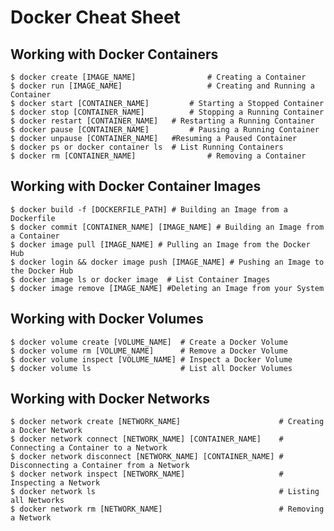 # Docker Cheat Sheet

## Working with Docker Containers

    $ docker create [IMAGE_NAME] 				# Creating a Container
    $ docker run [IMAGE_NAME]  					# Creating and Running a Container
    $ docker start [CONTAINER_NAME] 		# Starting a Stopped Container
    $ docker stop [CONTAINER_NAME] 			# Stopping a Running Container
    $ docker restart [CONTAINER_NAME] 	# Restarting a Running Container
    $ docker pause [CONTAINER_NAME] 		# Pausing a Running Container
    $ docker unpause [CONTAINER_NAME] 	#Resuming a Paused Container
    $ docker ps or docker container ls 	# List Running Containers
    $ docker rm [CONTAINER_NAME] 				# Removing a Container

## Working with Docker Container Images

    $ docker build -f [DOCKERFILE_PATH] # Building an Image from a Dockerfile
    $ docker commit [CONTAINER_NAME] [IMAGE_NAME] # Building an Image from a Container
    $ docker image pull [IMAGE_NAME] # Pulling an Image from the Docker Hub
    $ docker login && docker image push [IMAGE_NAME] # Pushing an Image to the Docker Hub
    $ docker image ls or docker image  # List Container Images
    $ docker image remove [IMAGE_NAME] #Deleting an Image from your System

## Working with Docker Volumes

    $ docker volume create [VOLUME_NAME]  # Create a Docker Volume
    $ docker volume rm [VOLUME_NAME]      # Remove a Docker Volume
    $ docker volume inspect [VOLUME_NAME] # Inspect a Docker Volume
    $ docker volume ls                    # List all Docker Volumes

## Working with Docker Networks

    $ docker network create [NETWORK_NAME]                      # Creating a Docker Network
    $ docker network connect [NETWORK_NAME] [CONTAINER_NAME]    # Connecting a Container to a Network
    $ docker network disconnect [NETWORK_NAME] [CONTAINER_NAME] # Disconnecting a Container from a Network
    $ docker network inspect [NETWORK_NAME]                     # Inspecting a Network
    $ docker network ls                                         # Listing all Networks
    $ docker network rm [NETWORK_NAME]                          # Removing a Network

